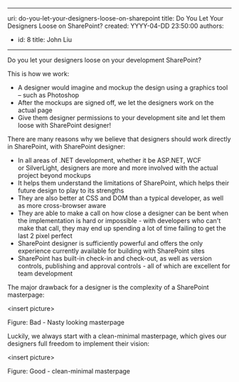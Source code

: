 

---
uri: do-you-let-your-designers-loose-on-sharepoint
title: Do You Let Your Designers Loose on SharePoint?
created: YYYY-04-DD 23:50:00
authors:
  - id: 8
    title: John Liu
---




<span class='intro'> 
  <p>Do you let your designers loose on your development SharePoint?</p>
<p>This is how we work&#58;</p>
<ul>
    <li>A designer would imagine and mockup the design using a graphics tool – such as Photoshop </li>
    <li>After the mockups are signed off, we let the designers work on the actual page </li>
    <li>Give them designer permissions to your development site and let them loose with SharePoint designer!</li>
</ul>
 </span>


  <p>There are many reasons why we believe that designers should work directly in SharePoint, with SharePoint designer&#58;</p>
<ul>
    <li>In all areas of .NET development, whether it be ASP.NET, WCF or&#160;SilverLight,&#160;designers are more and more involved with the actual project beyond mockups </li>
    <li>It helps them understand the limitations of SharePoint, which helps their future design to play to its strengths </li>
    <li>They are also better at CSS and DOM than a typical developer, as well as more cross-browser aware </li>
    <li>They are able to make a call on how close a designer can be bent when the implementation is hard or impossible - with developers who can't make that call, they may end up spending a lot of time failing to get the last 2 pixel perfect </li>
    <li>SharePoint designer is sufficiently powerful and offers the only experience currently available for building with SharePoint sites </li>
    <li>SharePoint has built-in check-in and check-out, as well as version controls, publishing and approval controls - all of which are excellent for team development</li>
</ul>
<p>The major drawback for a designer is the complexity of a SharePoint masterpage&#58;</p>
<p>&lt;insert picture&gt;</p>
<p>Figure&#58; Bad - Nasty looking masterpage</p>
<p>Luckily, we always start with a clean-minimal masterpage, which gives our designers full freedom to implement their vision&#58;</p>
<p>&lt;insert picture&gt;</p>
<p>Figure&#58; Good - clean-minimal masterpage</p>



